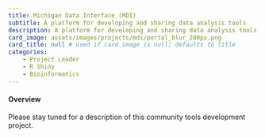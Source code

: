 ```yaml
---
title: Michigan Data Interface (MDI)
subtitle: A platform for developing and sharing data analysis tools
description: A platform for developing and sharing data analysis tools
card_image: assets/images/projects/mdi/portal_blur_200px.png
card_title: null # used if card_image is null; defaults to title
categories: 
    - Project Leader
    - R Shiny
    - Bioinformatics
---
```


<h4>Overview</h4>

Please stay tuned for a description of this community tools development project.
